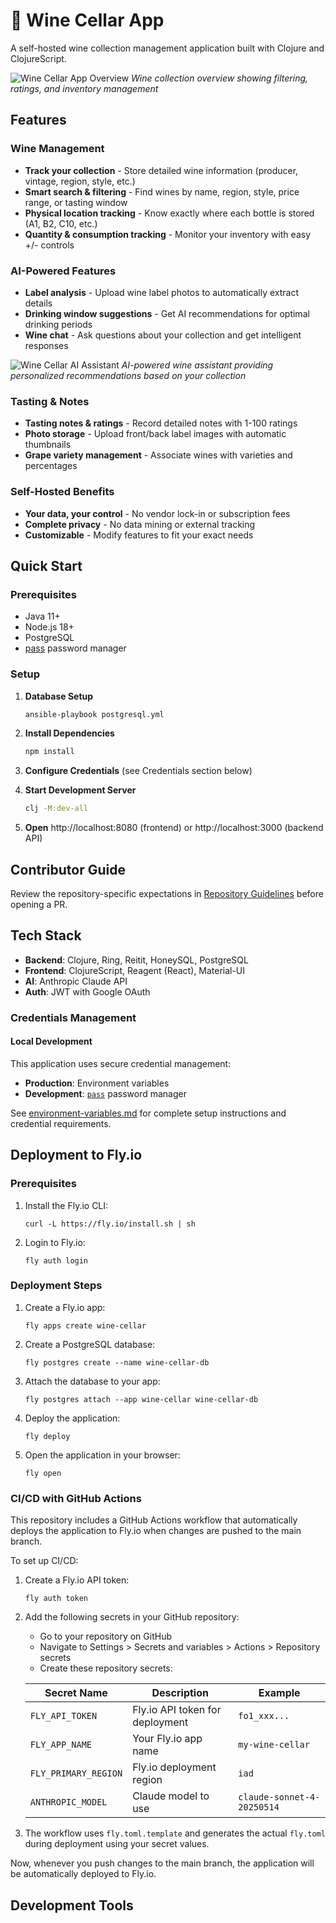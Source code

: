 # 🍷 Wine Cellar App

A self-hosted wine collection management application built with Clojure and ClojureScript.

![Wine Cellar App Overview](docs/screenshots/overview.png)
*Wine collection overview showing filtering, ratings, and inventory management*

## Features

### Wine Management
- **Track your collection** - Store detailed wine information (producer, vintage, region, style, etc.)
- **Smart search & filtering** - Find wines by name, region, style, price range, or tasting window
- **Physical location tracking** - Know exactly where each bottle is stored (A1, B2, C10, etc.)
- **Quantity & consumption tracking** - Monitor your inventory with easy +/- controls

### AI-Powered Features
- **Label analysis** - Upload wine label photos to automatically extract details
- **Drinking window suggestions** - Get AI recommendations for optimal drinking periods  
- **Wine chat** - Ask questions about your collection and get intelligent responses

![Wine Cellar AI Assistant](docs/screenshots/assistant.png)
*AI-powered wine assistant providing personalized recommendations based on your collection*

### Tasting & Notes
- **Tasting notes & ratings** - Record detailed notes with 1-100 ratings
- **Photo storage** - Upload front/back label images with automatic thumbnails
- **Grape variety management** - Associate wines with varieties and percentages

### Self-Hosted Benefits
- **Your data, your control** - No vendor lock-in or subscription fees
- **Complete privacy** - No data mining or external tracking
- **Customizable** - Modify features to fit your exact needs

## Quick Start

### Prerequisites
- Java 11+
- Node.js 18+
- PostgreSQL
- [pass](https://www.passwordstore.org/) password manager

### Setup
1. **Database Setup**
   ```bash
   ansible-playbook postgresql.yml
   ```

2. **Install Dependencies**
   ```bash
   npm install
   ```

3. **Configure Credentials** (see Credentials section below)

4. **Start Development Server**
   ```bash
   clj -M:dev-all
   ```

5. **Open** http://localhost:8080 (frontend) or http://localhost:3000 (backend API)

## Contributor Guide

Review the repository-specific expectations in [Repository Guidelines](AGENTS.md) before opening a PR.

## Tech Stack
- **Backend**: Clojure, Ring, Reitit, HoneySQL, PostgreSQL
- **Frontend**: ClojureScript, Reagent (React), Material-UI  
- **AI**: Anthropic Claude API
- **Auth**: JWT with Google OAuth

### Credentials Management

#### Local Development

This application uses secure credential management:
- **Production**: Environment variables
- **Development**: [`pass`](https://www.passwordstore.org/) password manager

See [environment-variables.md](docs/environment-variables.md) for complete setup instructions and credential requirements.

## Deployment to Fly.io

### Prerequisites

1. Install the Fly.io CLI:
   ```
   curl -L https://fly.io/install.sh | sh
   ```

2. Login to Fly.io:
   ```
   fly auth login
   ```

### Deployment Steps

1. Create a Fly.io app:
   ```
   fly apps create wine-cellar
   ```

2. Create a PostgreSQL database:
   ```
   fly postgres create --name wine-cellar-db
   ```

3. Attach the database to your app:
   ```
   fly postgres attach --app wine-cellar wine-cellar-db
   ```

5. Deploy the application:
   ```
   fly deploy
   ```

6. Open the application in your browser:
   ```
   fly open
   ```

### CI/CD with GitHub Actions

This repository includes a GitHub Actions workflow that automatically deploys the application to Fly.io when changes are pushed to the main branch.

To set up CI/CD:

1. Create a Fly.io API token:
   ```
   fly auth token
   ```

2. Add the following secrets in your GitHub repository:
   - Go to your repository on GitHub
   - Navigate to Settings > Secrets and variables > Actions > Repository secrets
   - Create these repository secrets:

   | Secret Name | Description | Example |
   |-------------|-------------|---------|
   | `FLY_API_TOKEN` | Fly.io API token for deployment | `fo1_xxx...` |
   | `FLY_APP_NAME` | Your Fly.io app name | `my-wine-cellar` |
   | `FLY_PRIMARY_REGION` | Fly.io deployment region | `iad` |
   | `ANTHROPIC_MODEL` | Claude model to use | `claude-sonnet-4-20250514` |

3. The workflow uses `fly.toml.template` and generates the actual `fly.toml` during deployment using your secret values.

Now, whenever you push changes to the main branch, the application will be automatically deployed to Fly.io.

## Development Tools
